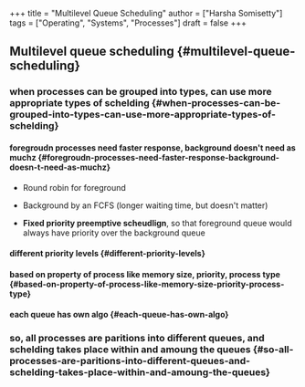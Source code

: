 +++
title = "Multilevel Queue Scheduling"
author = ["Harsha Somisetty"]
tags = ["Operating", "Systems", "Processes"]
draft = false
+++

## Multilevel queue scheduling {#multilevel-queue-scheduling}


### when processes can be grouped into types, can use more appropriate types of schelding {#when-processes-can-be-grouped-into-types-can-use-more-appropriate-types-of-schelding}


#### foregroudn processes need faster response, background doesn't need as muchz {#foregroudn-processes-need-faster-response-background-doesn-t-need-as-muchz}

<!--list-separator-->

-  Round robin for foreground

<!--list-separator-->

-  Background by an FCFS (longer waiting time, but doesn't matter)

<!--list-separator-->

-  **Fixed priority preemptive scheudlign**, so that foreground queue would always have priority over the background queue


#### different priority levels {#different-priority-levels}


#### based on property of process like memory size, priority, process type {#based-on-property-of-process-like-memory-size-priority-process-type}


#### each queue has own algo {#each-queue-has-own-algo}


### so, all processes are paritions into different queues, and schelding takes place within and amoung the queues {#so-all-processes-are-paritions-into-different-queues-and-schelding-takes-place-within-and-amoung-the-queues}